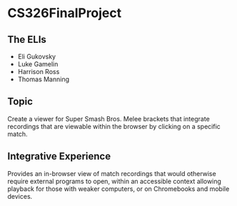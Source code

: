 # CS326FinalProject

## The ELIs
* Eli Gukovsky
* Luke Gamelin
* Harrison Ross
* Thomas Manning

## Topic
Create a viewer for Super Smash Bros. Melee brackets that integrate recordings that are viewable within the browser by clicking on a specific match.

## Integrative Experience
Provides an in-browser view of match recordings that would otherwise require external programs to open, within an accessible context allowing playback for those with weaker computers, or on Chromebooks and mobile devices.